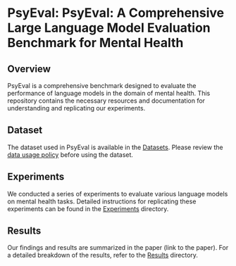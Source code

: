 # PsyEval: PsyEval: A Comprehensive Large Language Model Evaluation Benchmark for Mental Health

## Overview

PsyEval is a comprehensive benchmark designed to evaluate the performance of language models in the domain of mental health. This repository contains the necessary resources and documentation for understanding and replicating our experiments.


## Dataset

The dataset used in PsyEval is available in the [Datasets](datasets/). Please review the [data usage policy](processed/data-usage-policy.md) before using the dataset.

## Experiments

We conducted a series of experiments to evaluate various language models on mental health tasks. Detailed instructions for replicating these experiments can be found in the [Experiments](processed/experiments/) directory.

## Results

Our findings and results are summarized in the paper (link to the paper). For a detailed breakdown of the results, refer to the [Results](processed/results/) directory.